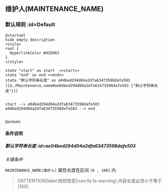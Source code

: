 ## 维护人(MAINTENANCE_NAME) <!-- {docsify-ignore-all} -->

   

### 默认规则 :id=Default

```plantuml
@startuml
hide empty description
<style>
root {
  HyperlinkColor #42b983
}
</style>

state "start" as start  <<start>>
state "end" as end <<end>>
state "默认字符串长度" as e04bed294d04a2dfa63473598dafe503 [[$./Maintenance_name#ae04bed294d04a2dfa63473598dafe503 {"默认字符串长度"}]]


start --> e04bed294d04a2dfa63473598dafe503 
e04bed294d04a2dfa63473598dafe503 --> end 


@enduml
```

#### 条件说明

##### 默认字符串长度 :id=ae04bed294d04a2dfa63473598dafe503


*关键条件*


`MAINTENANCE_NAME(维护人)` 属性长度在区间 `(0 , 100]` 内

> [!ATTENTION|label:规则信息|icon:fa fa-warning]
> 内容长度必须小于等于[100]







